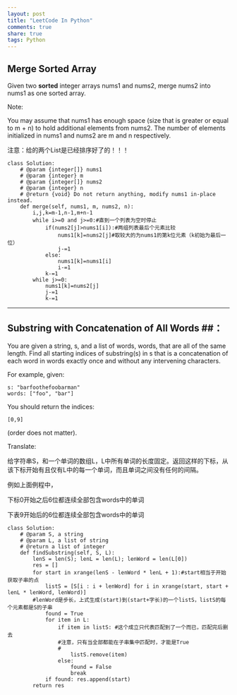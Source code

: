 ```yaml
---
layout: post
title: "LeetCode In Python" 
comments: true
share: true
tags: Python
---
```



## Merge Sorted Array ##

Given two **sorted** integer arrays nums1 and nums2, merge nums2 into nums1 as one sorted array.

Note:

You may assume that nums1 has enough space (size that is greater or equal to m + n) to hold additional elements from nums2. The number of elements initialized in nums1 and nums2 are m and n respectively.

注意：给的两个List是已经排序好了的！！！

	class Solution:
	    # @param {integer[]} nums1
	    # @param {integer} m
	    # @param {integer[]} nums2
	    # @param {integer} n
	    # @return {void} Do not return anything, modify nums1 in-place instead.
	    def merge(self, nums1, m, nums2, n):
	        i,j,k=m-1,n-1,m+n-1
	        while i>=0 and j>=0:#直到一个列表为空时停止
	            if(nums2[j]>nums1[i]):#两组列表最后个元素比较
	                nums1[k]=nums2[j]#取较大的为nums1的第k位元素（k初始为最后一位）
	                j-=1
	            else:
	                nums1[k]=nums1[i]
	                i-=1
	            k-=1
	        while j>=0:
	            nums1[k]=nums2[j]
	            j-=1
	            k-=1



----------

## Substring with Concatenation of All Words  ##：

You are given a string, s, and a list of words, words, that are all of the same length. Find all starting indices of substring(s) in s that is a concatenation of each word in words exactly once and without any intervening characters.

For example, given:

	s: "barfoothefoobarman"
	words: ["foo", "bar"]

You should return the indices: 
	
	[0,9]

(order does not matter).

Translate:

给字符串S，和一个单词的数组L，L中所有单词的长度固定。返回这样的下标，从该下标开始有且仅有L中的每一个单词，而且单词之间没有任何的间隔。

例如上面例程中，

下标0开始之后6位都连续全部包含words中的单词

下表9开始后的6位都连续全部包含words中的单词

	class Solution:
	    # @param S, a string
	    # @param L, a list of string
	    # @return a list of integer
	    def findSubstring(self, S, L):
	        lenS = len(S); lenL = len(L); lenWord = len(L[0])
	        res = []
	        for start in xrange(lenS - lenWord * lenL + 1):#start相当于开始获取子串的点
	            listS = [S[i : i + lenWord] for i in xrange(start, start + lenL * lenWord, lenWord)]
	        #lenWord是步长，上式生成(start)到(start+字长)的一个listS，listS的每个元素都是S的子串
	            found = True
	            for item in L:
	                if item in listS: #这个成立只代表匹配到了一个而已，匹配完后删去
	                #注意，只有当全部都能在子串集中匹配时，才能是True
					#
	                    listS.remove(item)
	                else:
	                    found = False
	                    break
	            if found: res.append(start)
	        return res


